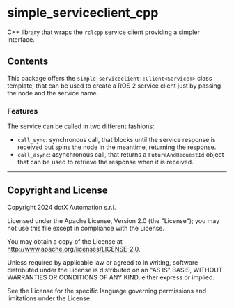 # simple_serviceclient_cpp

C++ library that wraps the `rclcpp` service client providing a simpler interface.

## Contents

This package offers the `simple_serviceclient::Client<ServiceT>` class template, that can be used to create a ROS 2 service client just by passing the node and the service name.

### Features

The service can be called in two different fashions:

- `call_sync`: synchronous call, that blocks until the service response is received but spins the node in the meantime, returning the response.
- `call_async`: asynchronous call, that returns a `FutureAndRequestId` object that can be used to retrieve the response when it is received.

---

## Copyright and License

Copyright 2024 dotX Automation s.r.l.

Licensed under the Apache License, Version 2.0 (the "License"); you may not use this file except in compliance with the License.

You may obtain a copy of the License at <http://www.apache.org/licenses/LICENSE-2.0>.

Unless required by applicable law or agreed to in writing, software distributed under the License is distributed on an "AS IS" BASIS, WITHOUT WARRANTIES OR CONDITIONS OF ANY KIND, either express or implied.

See the License for the specific language governing permissions and limitations under the License.
